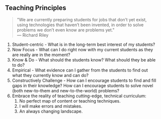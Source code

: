 Teaching Principles
-----

> "We are currently preparing students for jobs that don’t yet exist, using technologies that haven’t been invented, in order to solve problems we don’t even know are problems yet."   
> — Richard Riley

1. Student-centric - What is in the long-term best interest of my students?
1. Now Focus - What can I do right now with my current students as they are really are in the moment?
1. Know & Do - What should the students know? What should they be able to do?
1. Empirical - What evidence can I gather from the students to find out what they currently know and can do?
1. Constructively Challenge - How can I encourage students to find and fill gaps in their knowledge? How can I encourage students to solve novel (both new-to-them and new-to-the-world) problems?
1. Embrace the reality of teaching cutting-edge, technical curriculum:
    1. No perfect map of content or teaching techniques.
    1. I will make errors and mistakes. 
    2. An always changing landscape.

